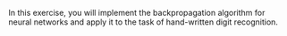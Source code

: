 
In this exercise, you will implement the backpropagation algorithm for neural
networks and apply it to the task of hand-written digit recognition.
